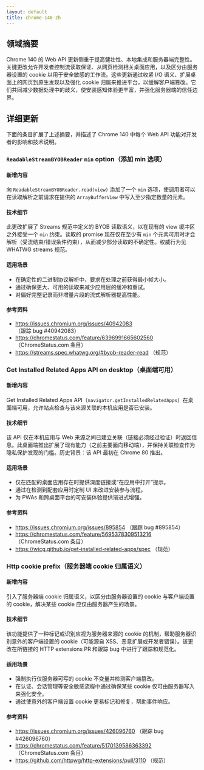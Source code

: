 ```yaml
---
layout: default
title: chrome-140-zh
---
```


## 领域摘要

Chrome 140 的 Web API 更新侧重于提高健壮性、本地集成和服务器端完整性。关键更改允许开发者控制流读取保证、从网页检测相关桌面应用，以及区分由服务器设置的 cookie 以用于安全敏感的工作流。这些更新通过收紧 I/O 语义、扩展桌面上的网页到原生发现以及强化 cookie 归属来推进平台，以缓解客户端篡改。它们共同减少数据处理中的歧义，使安装感知体验更丰富，并强化服务器端的信任边界。

## 详细更新

下面的条目扩展了上述摘要，并描述了 Chrome 140 中每个 Web API 功能对开发者的影响和技术说明。

### `ReadableStreamBYOBReader` `min` option（添加 min 选项）

#### 新增内容
向 `ReadableStreamBYOBReader.read(view)` 添加了一个 `min` 选项，使调用者可以在读取解析之前请求在提供的 `ArrayBufferView` 中写入至少指定数量的元素。

#### 技术细节
此更改扩展了 Streams 规范中定义的 BYOB 读取语义，以在现有的 view 缓冲区之外接受一个 `min` 约束。读取的 promise 现在仅在至少有 `min` 个元素可用时才会解析（受流结束/错误条件约束），从而减少部分读取的不确定性。权威行为见 WHATWG streams 规范。

#### 适用场景
- 在确定性的二进制协议解析中，要求在处理之前获得最小帧大小。  
- 通过确保更大、可用的读取来减少应用层的缓冲和重试。  
- 对偏好完整记录而非增量片段的流式解析器提高性能。

#### 参考资料
- https://issues.chromium.org/issues/40942083 （跟踪 bug #40942083）  
- https://chromestatus.com/feature/6396991665602560 （ChromeStatus.com 条目）  
- https://streams.spec.whatwg.org/#byob-reader-read （规范）

### Get Installed Related Apps API on desktop（桌面端可用）

#### 新增内容
Get Installed Related Apps API（`navigator.getInstalledRelatedApps`）在桌面端可用，允许站点检查与该来源关联的本机应用是否已安装。

#### 技术细节
该 API 仅在本机应用与 Web 来源之间已建立关联（链接必须经过验证）时返回信息。此桌面端推出扩展了现有能力（之前主要面向移动端），并保持关联检查作为隐私保护发现的门槛。历史背景：该 API 最初在 Chrome 80 推出。

#### 适用场景
- 仅在匹配的桌面应用存在时提供深度链接或“在应用中打开”提示。  
- 通过在检测到配套应用时定制 UI 来改进安装参与流程。  
- 为 PWAs 和跨桌面平台的可安装体验提供渐进式增强。

#### 参考资料
- https://issues.chromium.org/issues/895854 （跟踪 bug #895854）  
- https://chromestatus.com/feature/5695378309513216 （ChromeStatus.com 条目）  
- https://wicg.github.io/get-installed-related-apps/spec （规范）

### Http cookie prefix（服务器端 cookie 归属语义）

#### 新增内容
引入了服务器端 cookie 归属语义，以区分由服务器设置的 cookie 与客户端设置的 cookie，解决某些 cookie 应仅由服务器产生的场景。

#### 技术细节
该功能提供了一种标记或识别应视为服务器来源的 cookie 的机制，帮助服务器识别意外的客户端设置的 cookie（可能源自 XSS、恶意扩展或开发者错误）。该更改在所链接的 HTTP extensions PR 和跟踪 bug 中进行了跟踪和规范化。

#### 适用场景
- 强制执行仅服务器可写的 cookie 不变量并检测客户端篡改。  
- 在认证、会话管理等安全敏感流程中通过确保某些 cookie 仅可由服务器写入来强化安全。  
- 通过使意外的客户端设置 cookie 更易标记和修复，帮助事件响应。

#### 参考资料
- https://issues.chromium.org/issues/426096760 （跟踪 bug #426096760）  
- https://chromestatus.com/feature/5170139586363392 （ChromeStatus.com 条目）  
- https://github.com/httpwg/http-extensions/pull/3110 （规范）
